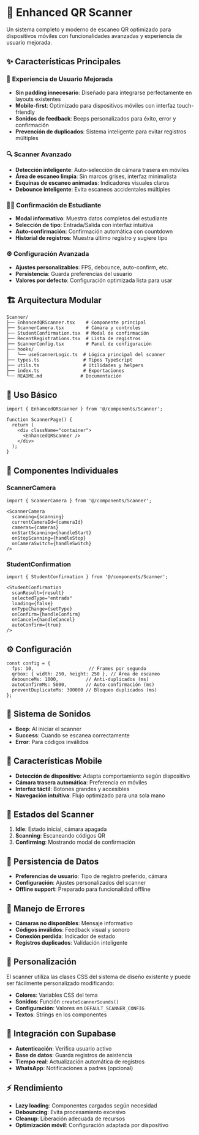 # 📱 Enhanced QR Scanner

Un sistema completo y moderno de escaneo QR optimizado para dispositivos móviles con funcionalidades avanzadas y experiencia de usuario mejorada.

## ✨ Características Principales

### 🎯 **Experiencia de Usuario Mejorada**
- **Sin padding innecesario**: Diseñado para integrarse perfectamente en layouts existentes
- **Mobile-first**: Optimizado para dispositivos móviles con interfaz touch-friendly
- **Sonidos de feedback**: Beeps personalizados para éxito, error y confirmación
- **Prevención de duplicados**: Sistema inteligente para evitar registros múltiples

### 🔍 **Scanner Avanzado**
- **Detección inteligente**: Auto-selección de cámara trasera en móviles
- **Área de escaneo limpia**: Sin marcos grises, interfaz minimalista
- **Esquinas de escaneo animadas**: Indicadores visuales claros
- **Debounce inteligente**: Evita escaneos accidentales múltiples

### 👨‍🎓 **Confirmación de Estudiante**
- **Modal informativo**: Muestra datos completos del estudiante
- **Selección de tipo**: Entrada/Salida con interfaz intuitiva
- **Auto-confirmación**: Confirmación automática con countdown
- **Historial de registros**: Muestra último registro y sugiere tipo

### ⚙️ **Configuración Avanzada**
- **Ajustes personalizables**: FPS, debounce, auto-confirm, etc.
- **Persistencia**: Guarda preferencias del usuario
- **Valores por defecto**: Configuración optimizada lista para usar

## 🏗️ **Arquitectura Modular**

```
Scanner/
├── EnhancedQRScanner.tsx    # Componente principal
├── ScannerCamera.tsx        # Cámara y controles
├── StudentConfirmation.tsx  # Modal de confirmación
├── RecentRegistrations.tsx  # Lista de registros
├── ScannerConfig.tsx        # Panel de configuración
├── hooks/
│   └── useScannerLogic.ts  # Lógica principal del scanner
├── types.ts                # Tipos TypeScript
├── utils.ts                # Utilidades y helpers
├── index.ts                # Exportaciones
└── README.md              # Documentación
```

## 🚀 **Uso Básico**

```tsx
import { EnhancedQRScanner } from '@/components/Scanner';

function ScannerPage() {
  return (
    <div className="container">
      <EnhancedQRScanner />
    </div>
  );
}
```

## 🔧 **Componentes Individuales**

### ScannerCamera
```tsx
import { ScannerCamera } from '@/components/Scanner';

<ScannerCamera
  scanning={scanning}
  currentCameraId={cameraId}
  cameras={cameras}
  onStartScanning={handleStart}
  onStopScanning={handleStop}
  onCameraSwitch={handleSwitch}
/>
```

### StudentConfirmation
```tsx
import { StudentConfirmation } from '@/components/Scanner';

<StudentConfirmation
  scanResult={result}
  selectedType="entrada"
  loading={false}
  onTypeChange={setType}
  onConfirm={handleConfirm}
  onCancel={handleCancel}
  autoConfirm={true}
/>
```

## ⚙️ **Configuración**

```tsx
const config = {
  fps: 10,                    // Frames por segundo
  qrbox: { width: 250, height: 250 }, // Área de escaneo
  debounceMs: 1000,          // Anti-duplicados (ms)
  autoConfirmMs: 5000,       // Auto-confirmación (ms)
  preventDuplicateMs: 300000 // Bloqueo duplicados (ms)
};
```

## 🎵 **Sistema de Sonidos**

- **Beep**: Al iniciar el scanner
- **Success**: Cuando se escanea correctamente
- **Error**: Para códigos inválidos

## 📱 **Características Mobile**

- **Detección de dispositivo**: Adapta comportamiento según dispositivo
- **Cámara trasera automática**: Preferencia en móviles
- **Interfaz táctil**: Botones grandes y accesibles
- **Navegación intuitiva**: Flujo optimizado para una sola mano

## 🔄 **Estados del Scanner**

1. **Idle**: Estado inicial, cámara apagada
2. **Scanning**: Escaneando códigos QR
3. **Confirming**: Mostrando modal de confirmación

## 💾 **Persistencia de Datos**

- **Preferencias de usuario**: Tipo de registro preferido, cámara
- **Configuración**: Ajustes personalizados del scanner
- **Offline support**: Preparado para funcionalidad offline

## 🐛 **Manejo de Errores**

- **Cámaras no disponibles**: Mensaje informativo
- **Códigos inválidos**: Feedback visual y sonoro
- **Conexión perdida**: Indicador de estado
- **Registros duplicados**: Validación inteligente

## 🎨 **Personalización**

El scanner utiliza las clases CSS del sistema de diseño existente y puede ser fácilmente personalizado modificando:

- **Colores**: Variables CSS del tema
- **Sonidos**: Función `createScannerSounds()`
- **Configuración**: Valores en `DEFAULT_SCANNER_CONFIG`
- **Textos**: Strings en los componentes

## 🔄 **Integración con Supabase**

- **Autenticación**: Verifica usuario activo
- **Base de datos**: Guarda registros de asistencia
- **Tiempo real**: Actualización automática de registros
- **WhatsApp**: Notificaciones a padres (opcional)

## ⚡ **Rendimiento**

- **Lazy loading**: Componentes cargados según necesidad
- **Debouncing**: Evita procesamiento excesivo
- **Cleanup**: Liberación adecuada de recursos
- **Optimización móvil**: Configuración adaptada por dispositivo